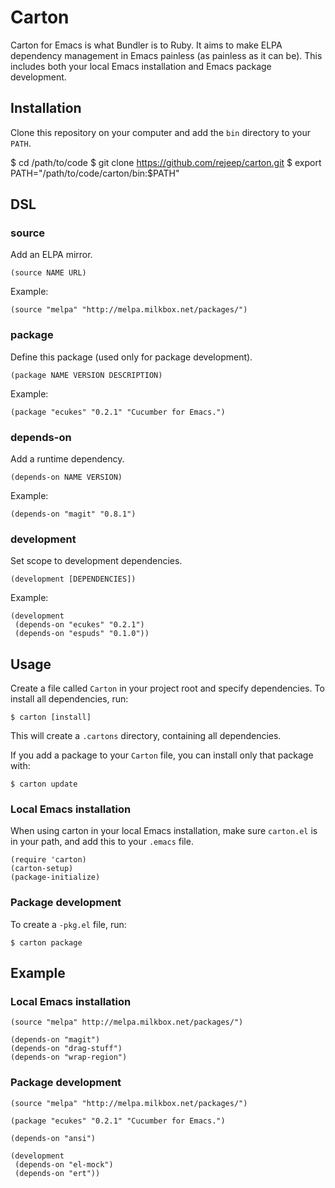 # Carton

Carton for Emacs is what Bundler is to Ruby. It aims to make ELPA
dependency management in Emacs painless (as painless as it can
be). This includes both your local Emacs installation and Emacs
package development.

## Installation

Clone this repository on your computer and add the `bin` directory to
your `PATH`.

$ cd /path/to/code
$ git clone https://github.com/rejeep/carton.git
$ export PATH="/path/to/code/carton/bin:$PATH"

## DSL

### source

Add an ELPA mirror.

    (source NAME URL)
    
Example:
    
    (source "melpa" "http://melpa.milkbox.net/packages/")

### package

Define this package (used only for package development).

    (package NAME VERSION DESCRIPTION)
    
Example:

    (package "ecukes" "0.2.1" "Cucumber for Emacs.")

### depends-on

Add a runtime dependency.

    (depends-on NAME VERSION)
    
Example:

    (depends-on "magit" "0.8.1")

### development

Set scope to development dependencies.

    (development [DEPENDENCIES])
    
Example:

    (development
     (depends-on "ecukes" "0.2.1")
     (depends-on "espuds" "0.1.0"))

## Usage

Create a file called `Carton` in your project root and specify
dependencies. To install all dependencies, run:

    $ carton [install]
    
This will create a `.cartons` directory, containing all dependencies.

If you add a package to your `Carton` file, you can install only that
package with:

    $ carton update

### Local Emacs installation

When using carton in your local Emacs installation, make sure
`carton.el` is in your path, and add this to your `.emacs` file.

    (require 'carton)
    (carton-setup)
    (package-initialize)

### Package development

To create a `-pkg.el` file, run:

    $ carton package

## Example

### Local Emacs installation

    (source "melpa" http://melpa.milkbox.net/packages/")
     
    (depends-on "magit")
    (depends-on "drag-stuff")
    (depends-on "wrap-region")

### Package development

    (source "melpa" "http://melpa.milkbox.net/packages/")
     
    (package "ecukes" "0.2.1" "Cucumber for Emacs.")
     
    (depends-on "ansi")

    (development
     (depends-on "el-mock")
     (depends-on "ert"))
